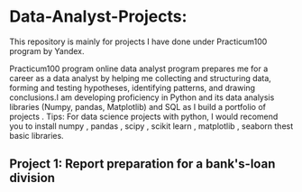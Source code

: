 # Data-Analyst-Projects:
This repository is mainly for projects I have done under Practicum100 program by Yandex.

Practicum100 program online data analyst program prepares me for a career as a data analyst by helping me collecting and structuring data, forming and testing hypotheses, identifying patterns, and drawing conclusions.I am developing proficiency in Python and its data analysis libraries (Numpy, pandas, Matplotlib) and SQL as I build a portfolio of projects .
Tips: For data science projects with python, I would recomend you to install numpy , pandas , scipy , scikit learn , matplotlib , seaborn thest basic libraries.

## Project 1: Report preparation for a bank's-loan division
